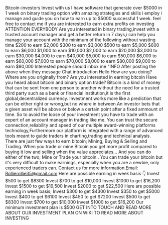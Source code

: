 Bitcoin-investors
Invest with us 
I have software that generate over $5000 in 1 week on binary trading option with amazing strategies and skills i employ i manage and guide you on how to earn up to $5000 successful 
1 week. feel free to contact me if you are interested to earn extra profits on investing 
ATTENTION EVERYBODY
Are you interested in binary trading,invest with a trusted account manager and get a better return in 7 days,i can help you manage your account with the minimum of the following without wasting time
$200 to earn $2,000
$300 to earn $3,000
$500 to earn $5,000
$600 to earn $6,000
$1,000 to earn $10,000
$2,000 to earn $20,000
$3,000 to earn $30,000
$4,000 to earn $40,000
$5,000 to earn $50,000
$6,000 to earn $60,000
$7,000 to earn $70,000
$8,000 to earn $80,000
$9,000 to earn $90,000
Interested people should inbox me "INFO
After posting the above when they message
Chat introduction
Hello
How are you doing?
Where are you originally from?
Are you interested in earning bitcoin
Have you heard about bitcoin and binary option trade?
Bitcoin is a kind of money that can be sent from one person to another without the need for a trusted third party such as a bank or financial institution,it is the first global,decentralized currency.
Investment works more like a prediction that can be either right or wrong,but no where in between.An investor bets that a given asset will be above or below a certain point after a fixed ammount of time. 
So to avoid the loose of your investment you have to trade with an expert of an account manager in trading like me.
You can trust the secure connection,reliability and speed of our multiple award-winning platforms technology,Furthermore our platform is integrated with a range of advanced tools meant to guide traders in charting,trading and technical analysis.
There are just few ways to earn bitcoin; Mining, Buying & Selling and Trading. When you trade or mine Bitcoin you get more profit compared to buying it low and selling when the value appreciates... And you can do either of the two;
Mine or Trade your bitcoin.. You can trade your bitcoin but it's very difficult to make earnings, especially when you are a newbie, only experienced traders can. Contact us for more information.Email: Rollierollie35@gmail.com 
Here are possible earning in week
basis 👇
Invest $500 to get $8300
Invest $700 to get $10,000
Invest $1000 to get $16,200
Invest $1500 to get $19,500
Invest $2000 to get $22,500
Here are possible earning in week basis;
Invest $300 to get $4300
Invest $350 to get $5000
Invest $400 to get $6100
Invest $450 to get $7200
Invest $500 to get $8300
Invest $700 to get $10,000
Invest $1000 to get $16,200
Our minimum investment plan is $500
GET INTO TOUCH AND READ MORE ABOUT OUR INVESTMENT PLAN ON WIKI TO READ MORE ABOUT INVESTING 


